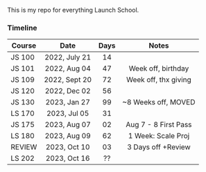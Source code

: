 This is my repo for everything Launch School.

### Timeline
| Course |     Date      | Days |        Notes         |
|--------|:-------------:|:----:|:--------------------:|
| JS 100 | 2022, July 21 |  14  |                      |
| JS 101 | 2022, Aug  04 |  47  |  Week off, birthday  |
| JS 109 | 2022, Sept 20 |  72  | Week off, thx giving |
| JS 120 | 2022, Dec  02 |  56  |                      |
| JS 130 | 2023, Jan  27 |  99  | ~8 Weeks off, MOVED  |
| LS 170 | 2023, Jul  05 |  31  |                      |
| JS 175 | 2023, Aug  07 |  02  | Aug 7 - 8 First Pass |
| LS 180 | 2023, Aug  09 |  62  |  1 Week: Scale Proj  |
| REVIEW | 2023, Oct  10 |  03  |  3 Days off +Review  |
| LS 202 | 2023, Oct  16 |  ??  |                      |
